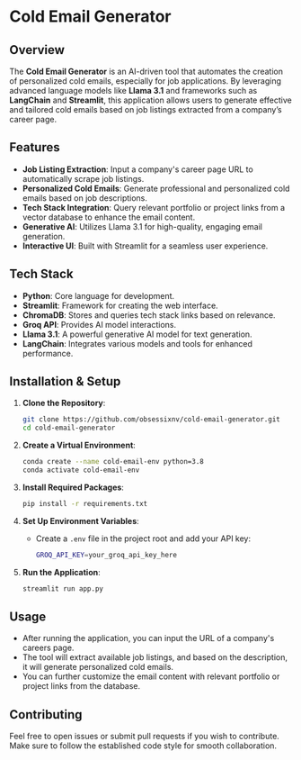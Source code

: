 
# Cold Email Generator

## Overview

The **Cold Email Generator** is an AI-driven tool that automates the creation of personalized cold emails, especially for job applications. By leveraging advanced language models like **Llama 3.1** and frameworks such as **LangChain** and **Streamlit**, this application allows users to generate effective and tailored cold emails based on job listings extracted from a company’s career page.

## Features

- **Job Listing Extraction**: Input a company's career page URL to automatically scrape job listings.
- **Personalized Cold Emails**: Generate professional and personalized cold emails based on job descriptions.
- **Tech Stack Integration**: Query relevant portfolio or project links from a vector database to enhance the email content.
- **Generative AI**: Utilizes Llama 3.1 for high-quality, engaging email generation.
- **Interactive UI**: Built with Streamlit for a seamless user experience.

## Tech Stack

- **Python**: Core language for development.
- **Streamlit**: Framework for creating the web interface.
- **ChromaDB**: Stores and queries tech stack links based on relevance.
- **Groq API**: Provides AI model interactions.
- **Llama 3.1**: A powerful generative AI model for text generation.
- **LangChain**: Integrates various models and tools for enhanced performance.

## Installation & Setup

1. **Clone the Repository**:
    ```bash
    git clone https://github.com/obsessixnv/cold-email-generator.git
    cd cold-email-generator
    ```

2. **Create a Virtual Environment**:
    ```bash
    conda create --name cold-email-env python=3.8
    conda activate cold-email-env
    ```

3. **Install Required Packages**:
    ```bash
    pip install -r requirements.txt
    ```

4. **Set Up Environment Variables**:
    - Create a `.env` file in the project root and add your API key:
      ```bash
      GROQ_API_KEY=your_groq_api_key_here
      ```

5. **Run the Application**:
    ```bash
    streamlit run app.py
    ```

## Usage

- After running the application, you can input the URL of a company's careers page.
- The tool will extract available job listings, and based on the description, it will generate personalized cold emails.
- You can further customize the email content with relevant portfolio or project links from the database.

## Contributing

Feel free to open issues or submit pull requests if you wish to contribute. Make sure to follow the established code style for smooth collaboration.
